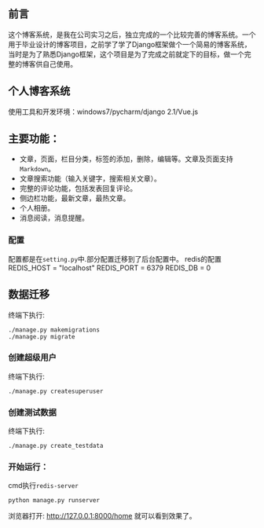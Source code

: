 ## 前言
这个博客系统，是我在公司实习之后，独立完成的一个比较完善的博客系统。一个用于毕业设计的博客项目，之前学了学了Django框架做个一个简易的博客系统，当时是为了熟悉Django框架，这个项目是为了完成之前就定下的目标，做一个完整的博客供自己使用。

## 个人博客系统
使用工具和开发环境：windows7/pycharm/django 2.1/Vue.js
## 主要功能：
- 文章，页面，栏目分类，标签的添加，删除，编辑等。文章及页面支持`Markdown`。
- 文章搜索功能（输入关键字，搜索相关文章）。
- 完整的评论功能，包括发表回复评论。
- 侧边栏功能，最新文章，最热文章。
- 个人相册。
- 消息阅读，消息提醒。

### 配置
配置都是在`setting.py`中.部分配置迁移到了后台配置中。
redis的配置
REDIS_HOST = "localhost"
REDIS_PORT = 6379
REDIS_DB = 0

## 数据迁移
终端下执行:

    ./manage.py makemigrations
    ./manage.py migrate
### 创建超级用户

 终端下执行:

    ./manage.py createsuperuser
### 创建测试数据
终端下执行:

    ./manage.py create_testdata
### 开始运行：

  cmd执行`redis-server`
  
 `python manage.py runserver`





 浏览器打开: http://127.0.0.1:8000/home  就可以看到效果了。
